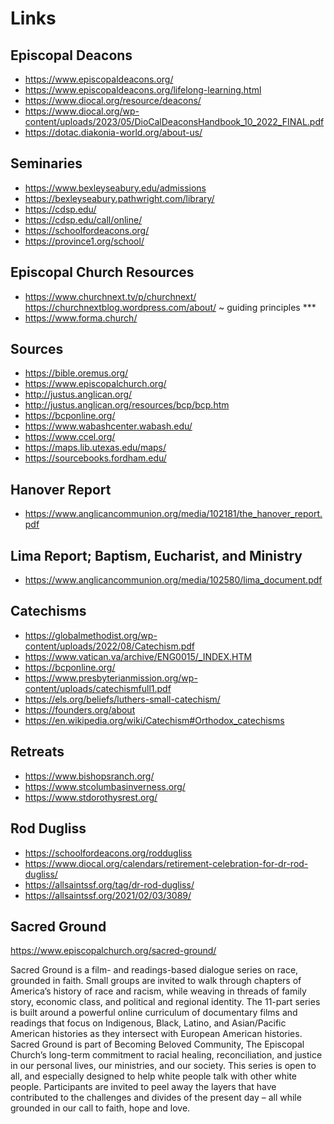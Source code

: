 # Links

## Episcopal Deacons

* https://www.episcopaldeacons.org/
* https://www.episcopaldeacons.org/lifelong-learning.html
* https://www.diocal.org/resource/deacons/
* https://www.diocal.org/wp-content/uploads/2023/05/DioCalDeaconsHandbook_10_2022_FINAL.pdf
* https://dotac.diakonia-world.org/about-us/

## Seminaries

* https://www.bexleyseabury.edu/admissions
* https://bexleyseabury.pathwright.com/library/
* https://cdsp.edu/
* https://cdsp.edu/call/online/
* https://schoolfordeacons.org/
* https://province1.org/school/

## Episcopal Church Resources

* https://www.churchnext.tv/p/churchnext/
  https://churchnextblog.wordpress.com/about/ ~ guiding principles ***
* https://www.forma.church/

## Sources

* https://bible.oremus.org/
* https://www.episcopalchurch.org/
* http://justus.anglican.org/
* http://justus.anglican.org/resources/bcp/bcp.htm
* https://bcponline.org/
* https://www.wabashcenter.wabash.edu/
* https://www.ccel.org/
* https://maps.lib.utexas.edu/maps/
* https://sourcebooks.fordham.edu/


## Hanover Report

* https://www.anglicancommunion.org/media/102181/the_hanover_report.pdf


## Lima Report; Baptism, Eucharist, and Ministry

* https://www.anglicancommunion.org/media/102580/lima_document.pdf


## Catechisms

* https://globalmethodist.org/wp-content/uploads/2022/08/Catechism.pdf
* https://www.vatican.va/archive/ENG0015/_INDEX.HTM
* https://bcponline.org/
* https://www.presbyterianmission.org/wp-content/uploads/catechismfull1.pdf
* https://els.org/beliefs/luthers-small-catechism/
* https://founders.org/about
* https://en.wikipedia.org/wiki/Catechism#Orthodox_catechisms


## Retreats

* https://www.bishopsranch.org/
* https://www.stcolumbasinverness.org/
* https://www.stdorothysrest.org/


## Rod Dugliss

* https://schoolfordeacons.org/roddugliss
* https://www.diocal.org/calendars/retirement-celebration-for-dr-rod-dugliss/
* https://allsaintssf.org/tag/dr-rod-dugliss/
* https://allsaintssf.org/2021/02/03/3089/


## Sacred Ground

https://www.episcopalchurch.org/sacred-ground/

Sacred Ground is a film- and readings-based dialogue series on race, grounded in faith.  Small groups are invited to walk through chapters of America’s history of race and racism, while weaving in threads of family story, economic class, and political and regional identity.
The 11-part series is built around a powerful online curriculum of documentary films and readings that focus on Indigenous, Black, Latino, and Asian/Pacific American histories as they intersect with European American histories.
Sacred Ground is part of Becoming Beloved Community, The Episcopal Church’s long-term commitment to racial healing, reconciliation, and justice in our personal lives, our ministries, and our society.  This series is open to all, and especially designed to help white people talk with other white people.  Participants are invited to peel away the layers that have contributed to the challenges and divides of the present day – all while grounded in our call to faith, hope and love.
